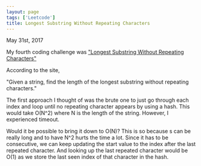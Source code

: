 ```yaml
---
layout: page
tags: ['Leetcode']
title: Longest Substring Without Repeating Characters
---
```


May 31st, 2017

My fourth coding challenge was ["Longest Substring Without Repeating Characters"](https://leetcode.com/problems/longest-substring-without-repeating-characters)


According to the site, 

"Given a string, find the length of the longest substring without repeating characters."

The first approach I thought of was the brute one to just go through each index and loop until no repeating character appears by using a hash. This would take O(N^2) where N is the length of the string. However, I experienced timeout. 

Would it be possible to bring it down to O(N)? This is so because s can be really long and to have N^2 hurts the time a lot. Since it has to be consecutive, we can keep updating the start value to the index after the last repeated character. And looking up the last repeated character would be O(1) as we store the last seen index of that character in the hash. 

<!-- ```python
class Solution(object):
    def lengthOfLongestSubstring(self, s):
        """
        :type s: str
        :rtype: int
        """
        bestlen = 0
        hashed = {}
        start = 0
        for i in range(len(s)):
            temp = 0
            if s[i] in hashed and start <= hashed[s[i]]: # update the start only if hash has the character and that index is closer to i than the start index. 
               start = hashed[s[i]] + 1 # start from where it does not repeat
            temp = i - start + 1
            if temp > bestlen:
                bestlen = temp
            hashed[s[i]] = i # always update the hash with the recently seen 
        return bestlen
``` -->
